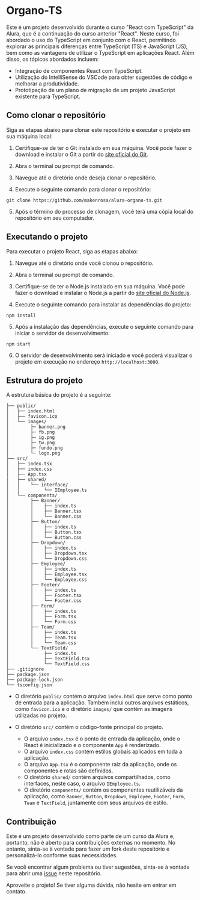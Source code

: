 # Organo-TS

Este é um projeto desenvolvido durante o curso "React com TypeScript" da Alura, que é a continuação do curso anterior "React". Neste curso, foi abordado o uso do TypeScript em conjunto com o React, permitindo explorar as principais diferenças entre TypeScript (TS) e JavaScript (JS), bem como as vantagens de utilizar o TypeScript em aplicações React. Além disso, os tópicos abordados incluem:

- Integração de componentes React com TypeScript.
- Utilização do IntelliSense do VSCode para obter sugestões de código e melhorar a produtividade.
- Prototipação de um plano de migração de um projeto JavaScript existente para TypeScript.

## Como clonar o repositório

Siga as etapas abaixo para clonar este repositório e executar o projeto em sua máquina local:

1. Certifique-se de ter o Git instalado em sua máquina. Você pode fazer o download e instalar o Git a partir do [site oficial do Git](https://git-scm.com/).

2. Abra o terminal ou prompt de comando.

3. Navegue até o diretório onde deseja clonar o repositório.

4. Execute o seguinte comando para clonar o repositório:

```git clone https://github.com/makenrosa/alura-organo-ts.git```

5. Após o término do processo de clonagem, você terá uma cópia local do repositório em seu computador.

## Executando o projeto

Para executar o projeto React, siga as etapas abaixo:

1. Navegue até o diretório onde você clonou o repositório.

2. Abra o terminal ou prompt de comando.

3. Certifique-se de ter o Node.js instalado em sua máquina. Você pode fazer o download e instalar o Node.js a partir do [site oficial do Node.js](https://nodejs.org/).

4. Execute o seguinte comando para instalar as dependências do projeto:

```npm install```

5. Após a instalação das dependências, execute o seguinte comando para iniciar o servidor de desenvolvimento:

```npm start```

6. O servidor de desenvolvimento será iniciado e você poderá visualizar o projeto em execução no endereço `http://localhost:3000`.

## Estrutura do projeto

A estrutura básica do projeto é a seguinte:

```Organo/
├── public/
│   ├── index.html
│   ├── favicon.ico
│   └── images/
│        ├─ banner.png
│        ├─ fb.png
│        ├─ ig.png
│        ├─ tw.png
│        ├─ fundo.png
│        └─ logo.png
├── src/
│   ├── index.tsx
│   ├── index.css
│   ├── App.tsx
|   ├── shared/
│   │    └── interface/
│   │         └── IEmployee.ts
│   └── components/
│        ├── Banner/
│        │    ├── index.ts
│        │    ├── Banner.tsx
│        │    └── Banner.css
│        ├── Button/
│        │    ├── index.ts
│        │    ├── Button.tsx
│        │    └── Button.css
│        ├── Dropdown/
│        │    ├── index.ts
│        │    ├── Dropdown.tsx
│        │    └── Dropdown.css
│        ├── Employee/
│        │    ├── index.ts
│        │    ├── Employee.tsx
│        │    └── Employee.css
│        ├── Footer/
│        │    ├── index.ts
│        │    ├── Footer.tsx
│        │    └── Footer.css
│        ├── Form/
│        │    ├── index.ts
│        │    ├── Form.tsx
│        │    └── Form.css
│        ├── Team/
│        │    ├── index.ts
│        │    ├── Team.tsx
│        │    └── Team.css
│        └── TextField/
│             ├── index.ts
│             ├── TextField.tsx
│             └── TextField.css
├── .gitignore
├── package.json
├── package-lock.json
└── tsconfig.json
```


- O diretório `public/` contém o arquivo `index.html` que serve como ponto de entrada para a aplicação. Também inclui outros arquivos estáticos, como `favicon.ico` e o diretório `images/` que contém as imagens utilizadas no projeto.

- O diretório `src/` contém o código-fonte principal do projeto.
  - O arquivo `index.tsx` é o ponto de entrada da aplicação, onde o React é inicializado e o componente `App` é renderizado.
  - O arquivo `index.css` contém estilos globais aplicados em toda a aplicação.
  - O arquivo `App.tsx` é o componente raiz da aplicação, onde os componentes e rotas são definidos.
  - O diretório `shared/` contém arquivos compartilhados, como interfaces, neste caso, o arquivo `IEmployee.ts`.
  - O diretório `components/` contém os componentes reutilizáveis da aplicação, como `Banner`, `Button`, `Dropdown`, `Employee`, `Footer`, `Form`, `Team` e `TextField`, juntamente com seus arquivos de estilo.

## Contribuição

Este é um projeto desenvolvido como parte de um curso da Alura e, portanto, não é aberto para contribuições externas no momento. No entanto, sinta-se à vontade para fazer um fork deste repositório e personalizá-lo conforme suas necessidades.

Se você encontrar algum problema ou tiver sugestões, sinta-se à vontade para abrir uma [issue](https://github.com/seu-usuario/nome-do-repositorio/issues) neste repositório.

Aproveite o projeto! Se tiver alguma dúvida, não hesite em entrar em contato.
